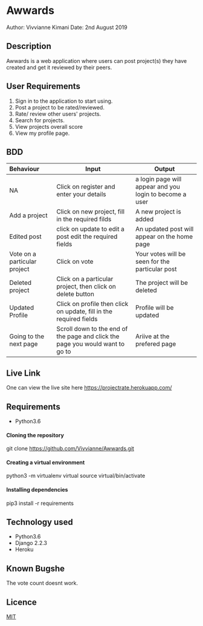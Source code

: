 # Awwards
Author: Vivvianne Kimani
Date: 2nd August 2019

## Description

Awwards is a web application where users can post project(s) they have created and get it reviewed by their peers.

## User Requirements

1. Sign in to the application to start using.
2. Post a project to be rated/reviewed.
3. Rate/ review other users' projects.
4. Search for projects.
5. View projects overall score
6. View my profile page.


## BDD

| Behaviour | Input | Output |
|:----------|-------|--------|
| NA       |Click on register and enter your details | a login page will appear and you login to become a user |
| Add a project | Click on new project, fill in the required filds | A new project is added |
| Edited post | click on update to edit a post edit the required fields | An updated post will appear on the home page |
| Vote on a particular project | Click on vote | Your votes will be seen for the particular post |
| Deleted project | Click on a particular project, then click on delete button | The project will be deleted |
| Updated Profile | Click on profile then click on update, fill in the required fields | Profile will be updated |
| Going to the next page | Scroll down to the end of the page and click the page you would want to go to | Ariive at the prefered page |





## Live Link

One can view the live site here https://projectrate.herokuapp.com/


## Requirements

* Python3.6


#### Cloning the repository
git clone https://github.com/Vivvianne/Awwards.git


#### Creating a virtual environment
python3 -m virtualenv virtual
source virtual/bin/activate


#### Installing dependencies
pip3 install -r requirements


## Technology used

* Python3.6
* Django 2.2.3
* Heroku

## Known Bugshe 
The vote count doesnt work.

## Licence
[MIT](https://github.com/Vivvianne/Awwards/blob/master/LICENSE)
